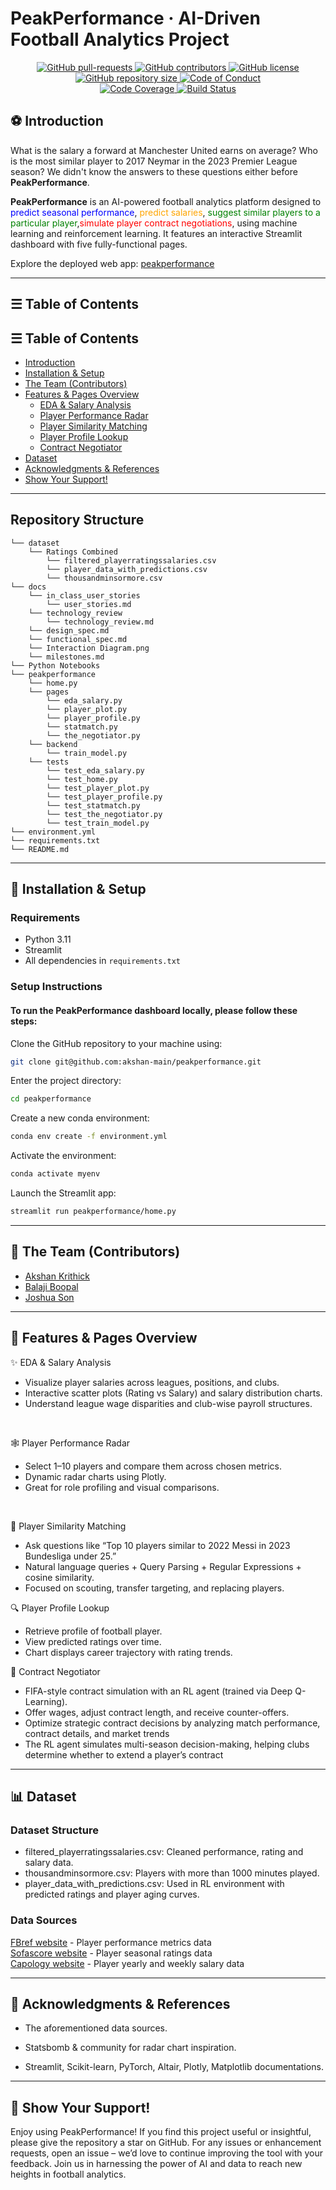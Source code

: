 # PeakPerformance · AI-Driven Football Analytics Project

<p align="center">
    <a href="https://github.com/akshan-main/peakperformance/pulls">
        <img src="https://img.shields.io/github/issues-pr/akshan-main/peakperformance.svg?style=for-the-badge&logo=opencollective" alt="GitHub pull-requests">
    </a>
    <a href="https://github.com/akshan-main/peakperformance/graphs/contributors">
        <img src="https://img.shields.io/github/contributors/akshan-main/peakperformance.svg?style=for-the-badge&logo=bandsintown" alt="GitHub contributors">
    </a>
    <a href="https://github.com/akshan-main/peakperformance/blob/master/LICENSE">
        <img src="https://img.shields.io/github/license/akshan-main/peakperformance?style=for-the-badge&logo=appveyor" alt="GitHub license">
    </a>
    <br>
    <a href="https://github.com/akshan-main/peakperformance">
        <img src="https://img.shields.io/github/repo-size/akshan-main/peakperformance?style=for-the-badge&logo=git" alt="GitHub repository size">
    </a>
    <a href="https://github.com/akshan-main/peakperformance/blob/main/CODE_OF_CONDUCT.md">
        <img src="https://img.shields.io/badge/code%20of-conduct-ff69b4.svg?style=for-the-badge&logo=crowdsource" alt="Code of Conduct">
    </a>
    <br>
    <a href="https://coveralls.io/github/akshan-main/peakperformance?branch=main" > 
        <img src="https://coveralls.io/repos/github/akshan-main/peakperformance/badge.svg?branch=main" alt="Code Coverage"> 
    </a>
    <a href="https://github.com/akshan-main/peakperformance/actions/workflows/python-app.yml">
        <img src="https://github.com/akshan-main/peakperformance/actions/workflows/python-app.yml/badge.svg?branch=main" alt="Build Status">
    </a>
</p>

## ⚽️ Introduction  

What is the salary a forward at Manchester United earns on average? Who is the most similar player to 2017 Neymar in the 2023 Premier League season? We didn't know the answers to these questions either before **PeakPerformance**.

**PeakPerformance** is an AI-powered football analytics platform designed to <span style="color:blue">predict seasonal performance</span>, <span style="color:orange">predict salaries</span>,<span style="color:green"> suggest similar players to a particular player</span>,<span style="color:red">simulate player contract negotiations</span>, using machine learning and reinforcement learning. It features an interactive Streamlit dashboard with five fully-functional pages.

Explore the deployed web app: [peakperformance](https://peakperformance.streamlit.app/)

---

## ☰ Table of Contents

## ☰ Table of Contents

- [Introduction](#introduction)
- [Installation & Setup](#installation--setup)
- [The Team (Contributors)](#the-team-contributors)
- [Features & Pages Overview](#features--pages-overview)
  - [EDA & Salary Analysis](#eda--salary-analysis)
  - [Player Performance Radar](#player-performance-radar)
  - [Player Similarity Matching](#player-similarity-matching)
  - [Player Profile Lookup](#player-profile-lookup)
  - [Contract Negotiator](#contract-negotiator)
- [Dataset](#dataset)
- [Acknowledgments & References](#acknowledgments--references)
- [Show Your Support!](#show-your-support)

---

## Repository Structure
```plaintext
└── dataset
    └── Ratings Combined
        └── filtered_playerratingssalaries.csv
        └── player_data_with_predictions.csv
        └── thousandminsormore.csv
└── docs
    └── in_class_user_stories
        └── user_stories.md
    └── technology_review
        └── technology_review.md
    └── design_spec.md
    └── functional_spec.md
    └── Interaction Diagram.png
    └── milestones.md
└── Python Notebooks
└── peakperformance
    └── home.py
    └── pages
        └── eda_salary.py
        └── player_plot.py
        └── player_profile.py
        └── statmatch.py
        └── the_negotiator.py
    └── backend
        └── train_model.py
    └── tests
        └── test_eda_salary.py
        └── test_home.py
        └── test_player_plot.py
        └── test_player_profile.py
        └── test_statmatch.py
        └── test_the_negotiator.py
        └── test_train_model.py
└── environment.yml
└── requirements.txt
└── README.md

```

---

## 🚀 Installation & Setup

### Requirements
- Python 3.11
- Streamlit
- All dependencies in `requirements.txt`

### Setup Instructions
#### To run the PeakPerformance dashboard locally, please follow these steps:

Clone the GitHub repository to your machine using:

```bash
git clone git@github.com:akshan-main/peakperformance.git
```
Enter the project directory:
```bash
cd peakperformance
```
Create a new conda environment:
```bash
conda env create -f environment.yml
```
Activate the environment:
```bash
conda activate myenv
```
Launch the Streamlit app:
```bash
streamlit run peakperformance/home.py
```

---
## 👥 The Team (Contributors)
- [Akshan Krithick](https://github.com/akshan-main)
- [Balaji Boopal](https://github.com/balajiboopal)
- [Joshua Son](https://github.com/Joshuason55)
---
## 🧩 Features & Pages Overview
✨ EDA & Salary Analysis
- Visualize player salaries across leagues, positions, and clubs.
- Interactive scatter plots (Rating vs Salary) and salary distribution charts.
- Understand league wage disparities and club-wise payroll structures.
<br>

🕸️ Player Performance Radar
- Select 1–10 players and compare them across chosen metrics.
- Dynamic radar charts using Plotly.
- Great for role profiling and visual comparisons.
<br>

🎯 Player Similarity Matching
- Ask questions like “Top 10 players similar to 2022 Messi in 2023 Bundesliga under 25.”
- Natural language queries + Query Parsing + Regular Expressions + cosine similarity.
- Focused on scouting, transfer targeting, and replacing players.

🔍 Player Profile Lookup
- Retrieve profile of football player.
- View predicted ratings over time.
- Chart displays career trajectory with rating trends.

💼 Contract Negotiator
- FIFA-style contract simulation with an RL agent (trained via Deep Q-Learning).
- Offer wages, adjust contract length, and receive counter-offers.
- Optimize strategic contract decisions by analyzing match performance, contract details, and market trends
- The RL agent simulates multi-season decision-making, helping clubs determine whether to extend a player’s contract

---
## 📊 Dataset
### Dataset Structure

- filtered_playerratingssalaries.csv: Cleaned performance, rating and salary data.
- thousandminsormore.csv: Players with more than 1000 minutes played.
- player_data_with_predictions.csv: Used in RL environment with predicted ratings and player aging curves.

### Data Sources
[FBref website](https://fbref.com/en/) - Player performance metrics data
<br>
[Sofascore website](https://www.sofascore.com/) - Player seasonal ratings data
<br>
[Capology website](https://www.capology.com/) - Player yearly and weekly salary data

---

## 📅 Acknowledgments & References

- The aforementioned data sources.

- Statsbomb & community for radar chart inspiration.

- Streamlit, Scikit-learn, PyTorch, Altair, Plotly, Matplotlib documentations.

---

## 🌟 Show Your Support!
Enjoy using PeakPerformance! If you find this project useful or insightful, please give the repository a star on GitHub. For any issues or enhancement requests, open an issue – we’d love to continue improving the tool with your feedback. Join us in harnessing the power of AI and data to reach new heights in football analytics.